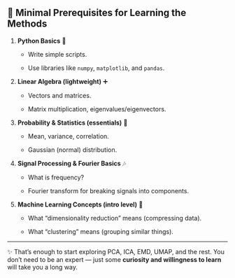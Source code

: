 ## 🌱 Minimal Prerequisites for Learning the Methods

1. **Python Basics** 🐍
    
    - Write simple scripts.
        
    - Use libraries like `numpy`, `matplotlib`, and `pandas`.
        
2. **Linear Algebra (lightweight)** ➕
    
    - Vectors and matrices.
        
    - Matrix multiplication, eigenvalues/eigenvectors.
        
3. **Probability & Statistics (essentials)** 🎲
    
    - Mean, variance, correlation.
        
    - Gaussian (normal) distribution.
        
4. **Signal Processing & Fourier Basics** 🎶
    
    - What is frequency?
        
    - Fourier transform for breaking signals into components.
        
5. **Machine Learning Concepts (intro level)** 🤖
    
    - What “dimensionality reduction” means (compressing data).
        
    - What “clustering” means (grouping similar things).
        

---

✨ That’s enough to start exploring PCA, ICA, EMD, UMAP, and the rest. You don’t need to be an expert — just some **curiosity and willingness to learn** will take you a long way.